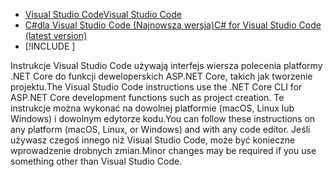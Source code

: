 * [<span data-ttu-id="73cf2-101">Visual Studio Code</span><span class="sxs-lookup"><span data-stu-id="73cf2-101">Visual Studio Code</span></span>](https://code.visualstudio.com/download)
* [<span data-ttu-id="73cf2-102">C#dla Visual Studio Code (Najnowsza wersja)</span><span class="sxs-lookup"><span data-stu-id="73cf2-102">C# for Visual Studio Code (latest version)</span></span>](https://marketplace.visualstudio.com/items?itemName=ms-dotnettools.csharp)
* [!INCLUDE [](~/includes/3.0-SDK.md)]

<span data-ttu-id="73cf2-103">Instrukcje Visual Studio Code używają interfejs wiersza polecenia platformy .NET Core do funkcji deweloperskich ASP.NET Core, takich jak tworzenie projektu.</span><span class="sxs-lookup"><span data-stu-id="73cf2-103">The Visual Studio Code instructions use the .NET Core CLI for ASP.NET Core development functions such as project creation.</span></span> <span data-ttu-id="73cf2-104">Te instrukcje można wykonać na dowolnej platformie (macOS, Linux lub Windows) i dowolnym edytorze kodu.</span><span class="sxs-lookup"><span data-stu-id="73cf2-104">You can follow these instructions on any platform (macOS, Linux, or Windows) and with any code editor.</span></span> <span data-ttu-id="73cf2-105">Jeśli używasz czegoś innego niż Visual Studio Code, może być konieczne wprowadzenie drobnych zmian.</span><span class="sxs-lookup"><span data-stu-id="73cf2-105">Minor changes may be required if you use something other than Visual Studio Code.</span></span>

